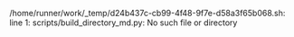 /home/runner/work/_temp/d24b437c-cb99-4f48-9f7e-d58a3f65b068.sh: line 1: scripts/build_directory_md.py: No such file or directory
